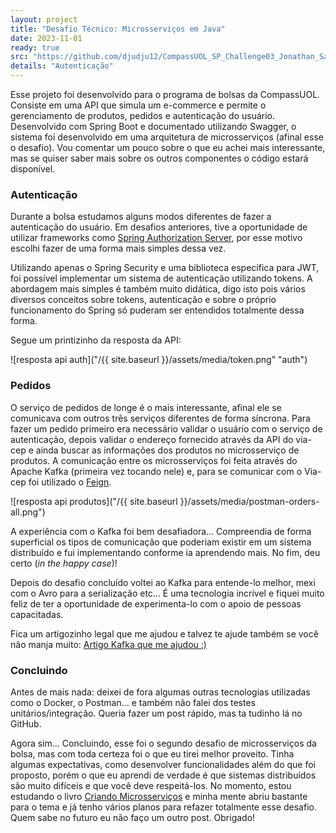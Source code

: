 ```yaml
---
layout: project
title: "Desafio Técnico: Microsserviços em Java"
date: 2023-11-01
ready: true
src: "https://github.com/djudju12/CompassUOL_SP_Challenge03_Jonathan_Santos"
details: "Autenticação"
---
```


Esse projeto foi desenvolvido para o programa de bolsas da CompassUOL. Consiste em uma API que simula um e-commerce e permite o gerenciamento de produtos, pedidos e autenticação do usuário. Desenvolvido com Spring Boot e documentado utilizando Swagger, o sistema foi desenvolvido em uma arquitetura de microsserviços (afinal esse o desafio). Vou comentar um pouco sobre o que eu achei mais interessante, mas se quiser saber mais sobre os outros componentes o código estará disponível.

### Autenticação

Durante a bolsa estudamos alguns modos diferentes de fazer a autenticação do usuário. Em desafios anteriores, tive a oportunidade de utilizar frameworks como [Spring Authorization Server](https://spring.io/projects/spring-authorization-server), por esse motivo escolhi fazer de uma forma mais simples dessa vez.

Utilizando apenas o Spring Security e uma biblioteca específica para JWT, foi possível implementar um sistema de autenticação utilizando tokens. A abordagem mais simples é também muito didática, digo isto pois vários diversos conceitos sobre tokens, autenticação e sobre o próprio funcionamento do Spring só puderam ser entendidos totalmente dessa forma. 

Segue um printizinho da resposta da API:

![resposta api auth]("/{{ site.baseurl }}/assets/media/token.png" "auth")

### Pedidos

O serviço de pedidos de longe é o mais interessante, afinal ele se comunicava com outros três serviços diferentes de forma síncrona. Para fazer um pedido primeiro era necessário validar o usuário com o serviço de autenticação, depois validar o endereço fornecido através da API do via-cep e ainda buscar as informações dos produtos no microsserviço de produtos. A comunicação entre os microsserviços foi feita através do Apache Kafka (primeira vez tocando nele) e, para se comunicar com o Via-cep foi utilizado o [Feign](https://spring.io/projects/spring-cloud-openfeign).

![resposta api produtos]("/{{ site.baseurl }}/assets/media/postman-orders-all.png")

A experiência com o Kafka foi bem desafiadora... Compreendia de forma superficial os tipos de comunicação que poderiam existir em um sistema distribuído e fui implementando conforme ia aprendendo mais. No fim, deu certo (_in the happy case_)!

Depois do desafio concluído voltei ao Kafka para entende-lo melhor, mexi com o Avro para a serialização etc... É uma tecnologia incrível e fiquei muito feliz de ter a oportunidade de experimenta-lo com o apoio de pessoas capacitadas.

Fica um artigozinho legal que me ajudou e talvez te ajude também se você não manja muito: [Artigo Kafka que me ajudou :)](https://medium.com/@douglsantos/apache-kafka-trabalhando-com-convers%C3%B5es-do-avro-schema-2aa11b382af8)

### Concluindo

Antes de mais nada: deixei de fora algumas outras tecnologias utilizadas como o Docker, o Postman... e também não falei dos testes unitários/integração. Queria fazer um post rápido, mas ta tudinho lá no GitHub.

Agora sim... Concluindo, esse foi o segundo desafio de microsserviços da bolsa, mas com toda certeza foi o que eu tirei melhor proveito. Tinha algumas expectativas, como desenvolver funcionalidades além do que foi proposto, porém o que eu aprendi de verdade é que sistemas distribuídos são muito difíceis e que você deve respeitá-los. No momento, estou estudando o livro [Criando Microsserviços](https://www.amazon.com.br/Criando-Microsservi%C3%A7os-Projetando-Componentes-Especializados/dp/6586057884/ref=asc_df_6586057884/?tag=googleshopp00-20&linkCode=df0&hvadid=379748659420&hvpos=&hvnetw=g&hvrand=8647102754583414513&hvpone=&hvptwo=&hvqmt=&hvdev=c&hvdvcmdl=&hvlocint=&hvlocphy=9102544&hvtargid=pla-1646134392410&psc=1) e minha mente abriu bastante para o tema e já tenho vários planos para refazer totalmente esse desafio. Quem sabe no futuro eu não faço um outro post. Obrigado!

